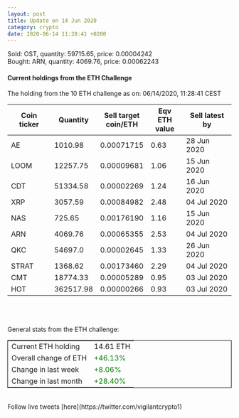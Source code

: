 ```yaml
---
layout: post
title: Update on 14 Jun 2020
category: crypto
date: 2020-06-14 11:28:41 +0200
---
```

<!-- Global site tag (gtag.js) - Google Analytics -->
<script async src="https://www.googletagmanager.com/gtag/js?id=UA-103831149-5"></script>
<script>
  window.dataLayer = window.dataLayer || [];
  function gtag(){dataLayer.push(arguments);}
  gtag('js', new Date());

  gtag('config', 'UA-103831149-5');
</script>
Sold: OST, quantity:     59715.65, price:   0.00004242<br>Bought: ARN, quantity:      4069.76, price:   0.00062243<br>

#### Current holdings from the ETH Challenge

The holding from the 10 ETH challenge as on: 06/14/2020, 11:28:41 CEST

|Coin ticker|Quantity|Sell target<br>coin/ETH|Eqv ETH<br>value|Sell latest by|
|-----------|--------|-----------|-----------|--------------|
AE|1010.98|  0.00071715|0.63|28 Jun 2020|
LOOM|12257.75|  0.00009681|1.06|15 Jun 2020|
CDT|51334.58|  0.00002269|1.24|16 Jun 2020|
XRP|3057.59|  0.00084982|2.48|04 Jul 2020|
NAS|725.65|  0.00176190|1.16|15 Jun 2020|
ARN|4069.76|  0.00065355|2.53|04 Jul 2020|
QKC|54697.0|  0.00002645|1.33|26 Jun 2020|
STRAT|1368.62|  0.00173460|2.29|04 Jul 2020|
CMT|18774.33|  0.00005289|0.95|03 Jul 2020|
HOT|362517.98|  0.00000266|0.93|03 Jul 2020|

<br>
<br>
<br>
General stats from the ETH challenge:

<table style="border:1px solid black;margin-left:auto;margin-right:auto;">
	<tbody>
	<tr>
		<td>Current ETH holding</td>
		<td>     14.61 ETH</td>
	</tr>
	<tr>
		<td>Overall change of ETH</td>
		<td><font color="green">+46.13%</font></td>
	</tr>
	<tr>
		<td>Change in last week</td>
		<td><font color="green">+8.06%</font></td>
	</tr>
	<tr>
		<td>Change in last month</td>
		<td><font color="green">+28.40%</font></td>
	</tr>
	</tbody>
</table>

<br>
Follow live tweets [here](https://twitter.com/vigilantcrypto1)
<br>
<br>
